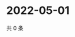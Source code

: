 # 2022-05-01

共 0 条

<!-- BEGIN WEIBO -->
<!-- 最后更新时间 Sun May 01 2022 11:41:17 GMT+0800 (China Standard Time) -->

<!-- END WEIBO -->
